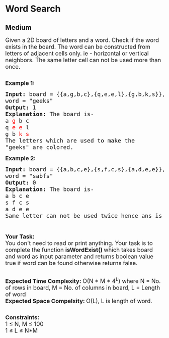 # Word Search
## Medium 
<div class="problem-statement" style="user-select: auto;">
                <p style="user-select: auto;"></p><p style="user-select: auto;"><span style="font-size: 18px; user-select: auto;">Given a 2D board of letters and a word. Check if the word exists in the board. The word can be constructed from letters of adjacent cells only. ie - horizontal or vertical neighbors. The same letter cell can not be used more than once.</span><br style="user-select: auto;">
&nbsp;</p>

<p style="user-select: auto;"><span style="font-size: 18px; user-select: auto;"><strong style="user-select: auto;">Example 1:</strong></span></p>

<pre style="user-select: auto;"><span style="font-size: 18px; user-select: auto;"><strong style="user-select: auto;">Input: </strong>board = {{a,g,b,c},{q,e,e,l},{g,b,k,s}},
word = "geeks"
<strong style="user-select: auto;">Output: </strong>1
<strong style="user-select: auto;">Explanation: </strong>The board is-
a <span style="color: rgb(255, 0, 0); user-select: auto;">g</span> b c
q <span style="color: rgb(255, 0, 0); user-select: auto;">e</span> <span style="color: rgb(255, 0, 0); user-select: auto;">e</span> l
g b <span style="color: rgb(255, 0, 0); user-select: auto;">k s
</span></span><span style="font-size: 18px; user-select: auto;">The letters which are used to make the
"geeks" are colored.</span></pre>

<p style="user-select: auto;"><span style="font-size: 18px; user-select: auto;"><strong style="user-select: auto;">Example 2:</strong></span></p>

<pre style="user-select: auto;"><span style="font-size: 18px; user-select: auto;"><strong style="user-select: auto;">Input: </strong>board = {{a,b,c,e},{s,f,c,s},{a,d,e,e}},
word = "sabfs"
<strong style="user-select: auto;">Output: </strong>0
<strong style="user-select: auto;">Explanation: </strong>The board is-
a b c e
s f c s
a d e e
Same letter can not be used twice hence ans is 0</span>
</pre>

<p style="user-select: auto;">&nbsp;</p>

<p style="user-select: auto;"><span style="font-size: 18px; user-select: auto;"><strong style="user-select: auto;">Your Task:</strong><br style="user-select: auto;">
You don't need to read or print anything. Your task is to complete the function&nbsp;<strong style="user-select: auto;">isWordExist()&nbsp;</strong>which takes board and word as input parameter and returns boolean value true if word can be found otherwise returns false.</span><br style="user-select: auto;">
&nbsp;</p>

<p style="user-select: auto;"><span style="font-size: 18px; user-select: auto;"><strong style="user-select: auto;">Expected Time Complexity:&nbsp;</strong>O(N * M * 4<sup style="user-select: auto;">L</sup>) where N = No. of rows in board, M = No. of columns in board, L = Length of word<br style="user-select: auto;">
<strong style="user-select: auto;">Expected Space Compelxity:&nbsp;</strong>O(L), L is length of word.</span><br style="user-select: auto;">
&nbsp;</p>

<p style="user-select: auto;"><span style="font-size: 18px; user-select: auto;"><strong style="user-select: auto;">Constraints:</strong><br style="user-select: auto;">
1 ≤ N, M ≤ 100<br style="user-select: auto;">
1 ≤ L ≤ N*M</span></p>
 <p style="user-select: auto;"></p>
            </div>